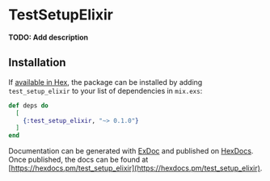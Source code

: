 # TestSetupElixir

**TODO: Add description**

## Installation

If [available in Hex](https://hex.pm/docs/publish), the package can be installed
by adding `test_setup_elixir` to your list of dependencies in `mix.exs`:

```elixir
def deps do
  [
    {:test_setup_elixir, "~> 0.1.0"}
  ]
end
```

Documentation can be generated with [ExDoc](https://github.com/elixir-lang/ex_doc)
and published on [HexDocs](https://hexdocs.pm). Once published, the docs can
be found at [https://hexdocs.pm/test_setup_elixir](https://hexdocs.pm/test_setup_elixir).

